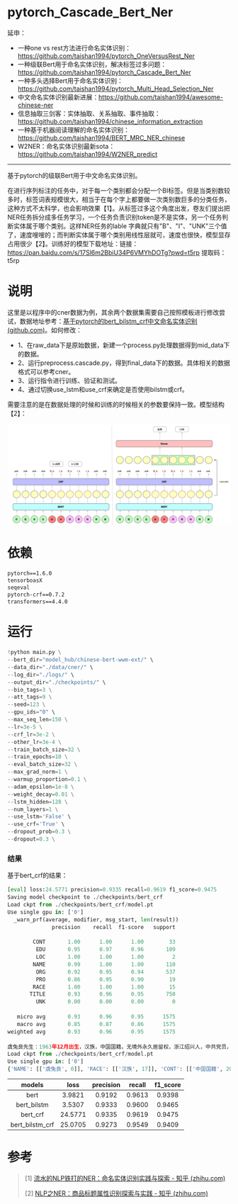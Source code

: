 # pytorch_Cascade_Bert_Ner
延申：
- 一种one vs rest方法进行命名实体识别：https://github.com/taishan1994/pytorch_OneVersusRest_Ner
- 一种级联Bert用于命名实体识别，解决标签过多问题：https://github.com/taishan1994/pytorch_Cascade_Bert_Ner
- 一种多头选择Bert用于命名实体识别：https://github.com/taishan1994/pytorch_Multi_Head_Selection_Ner
- 中文命名实体识别最新进展：https://github.com/taishan1994/awesome-chinese-ner
- 信息抽取三剑客：实体抽取、关系抽取、事件抽取：https://github.com/taishan1994/chinese_information_extraction
- 一种基于机器阅读理解的命名实体识别：https://github.com/taishan1994/BERT_MRC_NER_chinese
- W2NER：命名实体识别最新sota：https://github.com/taishan1994/W2NER_predict
****
基于pytorch的级联Bert用于中文命名实体识别。

在进行序列标注的任务中，对于每一个类别都会分配一个BI标签。但是当类别数较多时，标签词表规模很大，相当于在每个字上都要做一次类别数巨多的分类任务，这种方式不太科学，也会影响效果【1】。从标签过多这个角度出发，卷友们提出把NER任务拆分成多任务学习，一个任务负责识别token是不是实体，另一个任务判断实体属于哪个类别。这样NER任务的lable 字典就只有"B"、"I"、"UNK"三个值了，速度嗖嗖的；而判断实体属于哪个类别用线性层就可，速度也很快，模型显存占用很少【2】。训练好的模型下载地址：链接：https://pan.baidu.com/s/17Sl6m2BbiU34P6VMYhDOTg?pwd=t5rp  提取码：t5rp

# 说明

这里是以程序中的cner数据为例，其余两个数据集需要自己按照模板进行修改尝试，数据地址参考：[基于pytorch的bert_bilstm_crf中文命名实体识别 (github.com)](https://github.com/taishan1994/pytorch_bert_bilstm_crf_ner)。如何修改：

- 1、在raw_data下是原始数据，新建一个process.py处理数据得到mid_data下的数据。
- 2、运行preprocess.cascade.py，得到final_data下的数据。具体相关的数据格式可以参考cner。
- 3、运行指令进行训练、验证和测试。
- 4、通过切换use_lstm和use_crf来确定是否使用bilstm或crf。

需要注意的是在数据处理的时候和训练的时候相关的参数要保持一致。模型结构【2】：

![model](https://github.com/taishan1994/pytorch_Cascade_Bert_Ner/blob/main/image/model.jpg)

# 依赖

```
pytorch==1.6.0
tensorboasX
seqeval
pytorch-crf==0.7.2
transformers==4.4.0
```

# 运行

```python
!python main.py \
--bert_dir="model_hub/chinese-bert-wwm-ext/" \
--data_dir="./data/cner/" \
--log_dir="./logs/" \
--output_dir="./checkpoints/" \
--bio_tags=3 \
--att_tags=9 \
--seed=123 \
--gpu_ids="0" \
--max_seq_len=150 \
--lr=3e-5 \
--crf_lr=3e-2 \
--other_lr=3e-4 \
--train_batch_size=32 \
--train_epochs=10 \
--eval_batch_size=32 \
--max_grad_norm=1 \
--warmup_proportion=0.1 \
--adam_epsilon=1e-8 \
--weight_decay=0.01 \
--lstm_hidden=128 \
--num_layers=1 \
--use_lstm='False' \
--use_crf='True' \
--dropout_prob=0.3 \
--dropout=0.3 \

```

### 结果

基于bert_crf的结果：

```python
[eval] loss:24.5771 precision=0.9335 recall=0.9619 f1_score=0.9475
Saving model checkpoint to ./checkpoints/bert_crf
Load ckpt from ./checkpoints/bert_crf/model.pt
Use single gpu in: ['0']
  _warn_prf(average, modifier, msg_start, len(result))
              precision    recall  f1-score   support

        CONT       1.00      1.00      1.00        33
         EDU       0.95      0.97      0.96       109
         LOC       1.00      1.00      1.00         2
        NAME       0.99      1.00      1.00       110
         ORG       0.92      0.95      0.94       537
         PRO       0.86      0.95      0.90        19
        RACE       1.00      1.00      1.00        15
       TITLE       0.93      0.96      0.95       750
         UNK       0.00      0.00      0.00         0

   micro avg       0.93      0.96      0.95      1575
   macro avg       0.85      0.87      0.86      1575
weighted avg       0.93      0.96      0.95      1575

虞兔良先生：1963年12月出生，汉族，中国国籍，无境外永久居留权，浙江绍兴人，中共党员，MBA，经济师。
Load ckpt from ./checkpoints/bert_crf/model.pt
Use single gpu in: ['0']
{'NAME': [['虞兔良', 0]], 'RACE': [['汉族', 17]], 'CONT': [['中国国籍', 20]], 'LOC': [['浙江绍兴人', 34]], 'TITLE': [['中共党员', 40], ['经济师', 49]], 'EDU': [['MBA', 45]]}
```

|     models      |  loss   | precision | recall | f1_score |
| :-------------: | :-----: | :-------: | :----: | :------: |
|      bert       | 3.9821  |  0.9192   | 0.9613 |  0.9398  |
|   bert_bilstm   | 3.5307  |  0.9333   | 0.9600 |  0.9465  |
|    bert_crf     | 24.5771 |  0.9335   | 0.9619 |  0.9475  |
| bert_bilstm_crf | 25.0705 |  0.9273   | 0.9549 |  0.9409  |

# 参考

> [1] [流水的NLP铁打的NER：命名实体识别实践与探索 - 知乎 (zhihu.com)](https://zhuanlan.zhihu.com/p/166496466)
>
> [2] [NLP之NER：商品标题属性识别探索与实践 - 知乎 (zhihu.com)](https://zhuanlan.zhihu.com/p/525965250) 

